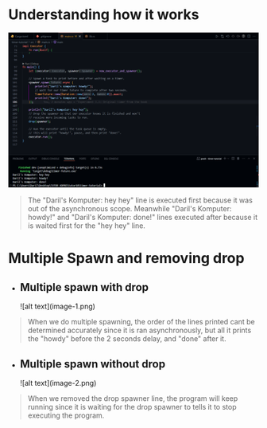 <h1>Understanding how it works</h1>

![alt text](image.png)

> The "Daril's Komputer: hey hey" line is executed first because it was out of the asynchronous scope.
> Meanwhile "Daril's Komputer: howdy!" and "Daril's Komputer: done!" lines executed after because it is waited first for the "hey hey" line.

<h1>Multiple Spawn and removing drop</h1>

- <h2>Multiple spawn with drop</h2>
  ![alt text](image-1.png)

> When we do multiple spawning, the order of the lines printed cant be determined accurately since it is ran asynchronously, but all it prints the "howdy" before the 2 seconds delay, and "done" after it.

- <h2>Multiple spawn without drop</h2>
  ![alt text](image-2.png)

> When we removed the drop spawner line, the program will keep running since it is waiting for the drop spawner to tells it to stop executing the program.
